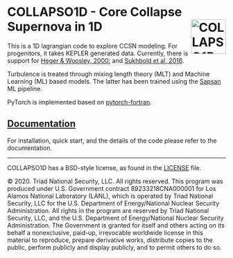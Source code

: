 # COLLAPSO1D - Core Collapse Supernova in 1D <a href="https://github.com/pikarpov-LANL/COLLAPSO1D"><img src="https://github.com/pikarpov-LANL/COLLAPSO1D/blob/images/docs/images/collapso1d.png?raw=true"  alt="COLLAPSO1D logo" align="right" width="80"></a>

This is a 1D lagrangian code to explore CCSN modeling. For progenitors, it takes KEPLER generated data. Currently, there is support for [Heger & Woosley, 2000:](https://2sn.org/stellarevolution/) and [Sukhbold et al, 2016](https://arxiv.org/abs/1510.04643).

Turbulence is treated through mixing length theory (MLT) and Machine Learning (ML) based models. The latter has been trained using the [Sapsan](https://github.com/pikarpov-LANL/Sapsan) ML pipeline.

PyTorch is implemented based on [pytorch-fortran](https://github.com/alexeedm/pytorch-fortran).


## [Documentation](https://pikarpov-LANL.github.io/COLLAPSO1D/)
For installation, quick start, and the details of the code please refer to the documentation.

-------

COLLAPSO1D has a BSD-style license, as found in the [LICENSE](https://github.com/pikarpov-LANL/COLLAPSO1D/blob/master/LICENSE) file.

© 2020. Triad National Security, LLC. All rights reserved.
This program was produced under U.S. Government contract 89233218CNA000001 for Los Alamos
National Laboratory (LANL), which is operated by Triad National Security, LLC for the U.S.
Department of Energy/National Nuclear Security Administration. All rights in the program are
reserved by Triad National Security, LLC, and the U.S. Department of Energy/National Nuclear
Security Administration. The Government is granted for itself and others acting on its behalf a
nonexclusive, paid-up, irrevocable worldwide license in this material to reproduce, prepare
derivative works, distribute copies to the public, perform publicly and display publicly, and to permit others to do so.